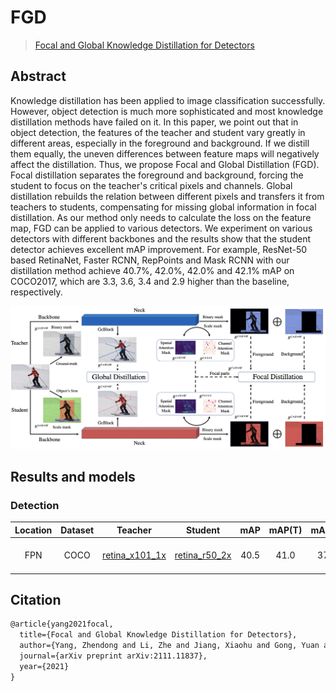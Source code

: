 # FGD

> [Focal and Global Knowledge Distillation for Detectors](https://arxiv.org/abs/2111.11837)

<!-- [ALGORITHM] -->

## Abstract

Knowledge distillation has been applied to image classification successfully. However, object detection is much more sophisticated and most knowledge distillation methods have failed on it. In this paper, we point out that in object detection, the features of the teacher and student vary greatly in different areas, especially in the foreground and background. If we distill them equally, the uneven differences between feature maps will negatively affect the distillation. Thus, we propose Focal and Global Distillation (FGD). Focal distillation separates the foreground and background, forcing the student to focus on the teacher's critical pixels and channels. Global distillation rebuilds the relation between different pixels and transfers it from teachers to students, compensating for missing global information in focal distillation. As our method only needs to calculate the loss on the feature map, FGD can be applied to various detectors. We experiment on various detectors with different backbones and the results show that the student detector achieves excellent mAP improvement. For example, ResNet-50 based RetinaNet, Faster RCNN, RepPoints and Mask RCNN with our distillation method achieve 40.7%, 42.0%, 42.0% and 42.1% mAP on COCO2017, which are 3.3, 3.6, 3.4 and 2.9 higher than the baseline, respectively.

![pipeline](/docs/en/imgs/model_zoo/fgd/pipeline.png)

## Results and models

### Detection

| Location | Dataset |                                                            Teacher                                                            |                                                        Student                                                        | mAP  | mAP(T) | mAP(S) |                          Config                           | Download                                                                                                                                                                                                                                                                                                                                                                                                                           |
| :------: | :-----: | :---------------------------------------------------------------------------------------------------------------------------: | :-------------------------------------------------------------------------------------------------------------------: | :--: | :----: | :----: | :-------------------------------------------------------: | :--------------------------------------------------------------------------------------------------------------------------------------------------------------------------------------------------------------------------------------------------------------------------------------------------------------------------------------------------------------------------------------------------------------------------------- |
|   FPN    |  COCO   | [retina_x101_1x](https://github.com/open-mmlab/mmdetection/tree/master/configs/retinanet/retinanet_x101_64x4d_fpn_1x_coco.py) | [retina_r50_2x](https://github.com/open-mmlab/mmdetection/tree/master/configs/retinanet/retinanet_r50_fpn_2x_coco.py) | 40.5 |  41.0  |  37.4  | [config](./fgd_retina_x101_fpn_retina_r50_fpn_2x_coco.py) | [teacher](https://download.openmmlab.com/mmdetection/v2.0/retinanet/retinanet_x101_64x4d_fpn_1x_coco/retinanet_x101_64x4d_fpn_1x_coco_20200130-366f5af1.pth) \|[model](https://download.openmmlab.com/mmrazor/v0.1/distill/fgd/fgd_retina_x101_retina_r50_2x_coco_20221216_114845-c4c7496d.pth) \| [log](https://download.openmmlab.com/mmrazor/v0.1/distill/fgd/fgd_retina_x101_retina_r50_2x_coco_20221216_114845-c4c7496d.json) |

## Citation

```latex
@article{yang2021focal,
  title={Focal and Global Knowledge Distillation for Detectors},
  author={Yang, Zhendong and Li, Zhe and Jiang, Xiaohu and Gong, Yuan and Yuan, Zehuan and Zhao, Danpei and Yuan, Chun},
  journal={arXiv preprint arXiv:2111.11837},
  year={2021}
}
```
